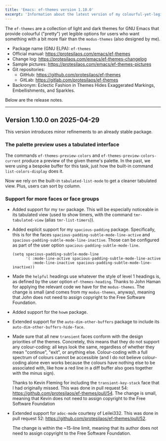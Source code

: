 ```yaml
---
title: 'Emacs: ef-themes version 1.10.0'
excerpt: 'Information about the latest version of my colourful-yet-legible themes for GNU Emacs.'
---
```


The `ef-themes` are a collection of light and dark themes for GNU
Emacs that provide colourful ("pretty") yet legible options for users
who want something with a bit more flair than the `modus-themes` (also
designed by me).

+ Package name (GNU ELPA): `ef-themes`
+ Official manual: <https://protesilaos.com/emacs/ef-themes>
+ Change log: <https://protesilaos.com/emacs/ef-themes-changelog>
+ Sample pictures: <https://protesilaos.com/emacs/ef-themes-pictures>
+ Git repositories:
  + GitHub: <https://github.com/protesilaos/ef-themes>
  + GitLab: <https://gitlab.com/protesilaos/ef-themes>
+ Backronym: Eclectic Fashion in Themes Hides Exaggerated Markings,
  Embellishments, and Sparkles.

Below are the release notes.

* * *

## Version 1.10.0 on 2025-04-29

This version introduces minor refinements to an already stable
package.


### The palette preview uses a tabulated interface

The commands `ef-themes-preview-colors` and `ef-themes-preview-colors-current`
produce a preview of the given theme's palette. In the past, we were
using a bespoke buffer for this task, just how the built-in command
`list-colors-display` does it.

Now we rely on the built-in `tabulated-list-mode` to get a cleaner
tabulated view. Plus, users can sort by column.


### Support for more faces or face groups

-   Added support for my `tmr` package. This will be especially
    noticeable in its tabulated view (used to show timers, with the
    command `tmr-tabulated-view` (alias `tmr-list-timers`)).

-   Added explicit support for my `spacious-padding` package.
    Specifically, this is for the faces `spacious-padding-subtle-mode-line-active`
    and `spacious-padding-subtle-mode-line-inactive`. Those can be
    configured as part of the user option `spacious-padding-subtle-mode-line`.

    ```elisp
    (setq spacious-padding-subtle-mode-line
          '( :mode-line-active spacious-padding-subtle-mode-line-active
             :mode-line-inactive spacious-padding-subtle-mode-line-inactive))
    ```

-   Made the `helpful` headings use whatever the style of level 1
    headings is, as defined by the user option `ef-themes-heading`.
    Thanks to John Haman for applying the relevant code we have for the
    `modus-themes`. The change is small (and comes from my `modus-themes`,
    anyway), meaning that John does not need to assign copyright to the
    Free Software Foundation.

-   Added support for the `howm` package.

-   Extended support for the `auto-dim-other-buffers` package to include
    its `auto-dim-other-buffers-hide-face`.

-   Made sure that all new `transient` faces conform with the design
    priorities of the themes. Concretely, this means that they do not
    support any colour-coding: all keys look the same, regardless of
    whether they mean "continue", "exit", or anything else.
    Colour-coding with a full spectrum of colours cannot be accessible
    (and I do not believe colour-coding alone even works because the
    colours have nothing else to be associated with, like how a red line
    in a diff buffer also goes together with the minus sign).

    Thanks to Kevin Fleming for including the `transient-key-stack` face
    that I had originally missed. This was done in pull request 54:
    <https://github.com/protesilaos/ef-themes/pull/54>. The change is
    small, meaning that Kevin does not need to assign copyright to the
    Free Software Foundation

-   Extended support for `adoc-mode` courtesy of Leilei332. This was
    done in pull request 52: <https://github.com/protesilaos/ef-themes/pull/52>.

    The change is within the ~15-line limit, meaning that its author does
    not need to assign copyright to the Free Software Foundation.
